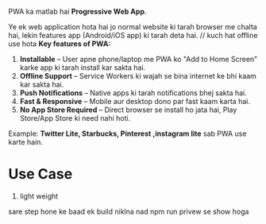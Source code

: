 PWA ka matlab hai **Progressive Web App**.

Ye ek web application hota hai jo normal website ki tarah browser me chalta hai, lekin features app (Android/iOS app) ki tarah deta hai.
// kuch hat offline use hota
**Key features of PWA:**

1. **Installable** – User apne phone/laptop me PWA ko "Add to Home Screen" karke app ki tarah install kar sakta hai.
2. **Offline Support** – Service Workers ki wajah se bina internet ke bhi kaam kar sakta hai.
3. **Push Notifications** – Native apps ki tarah notifications bhej sakta hai.
4. **Fast & Responsive** – Mobile aur desktop dono par fast kaam karta hai.
5. **No App Store Required** – Direct browser se install ho jata hai, Play Store/App Store ki need nahi hoti.

Example: **Twitter Lite, Starbucks, Pinterest ,instagram lite** sab PWA use karte hain.

# Use Case
1) light weight


sare step hone ke baad ek build niklna nad npm run privew se show hoga
